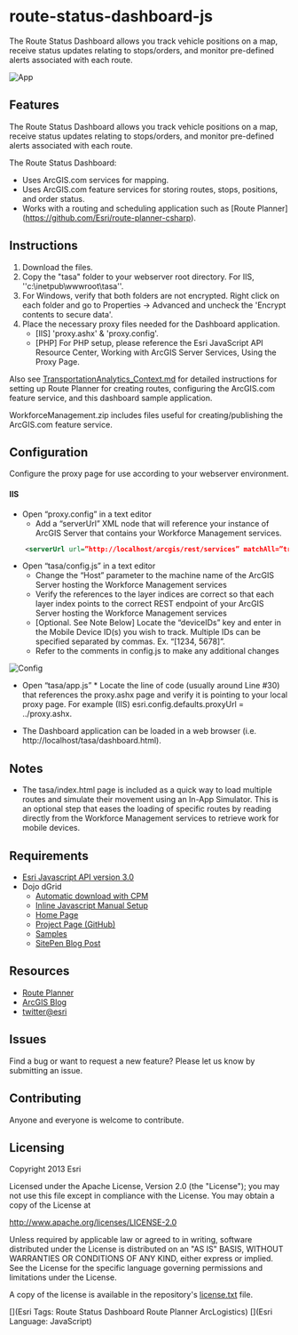 # route-status-dashboard-js

The Route Status Dashboard allows you track vehicle positions on a map, receive status updates relating to stops/orders, and monitor pre-defined alerts associated with each route.

![App](https://raw.github.com/Esri/route-status-dashboard-js/master/RouteStatusDashboard.png)

## Features

The Route Status Dashboard allows you track vehicle positions on a map, receive status updates relating to stops/orders, and monitor pre-defined alerts associated with each route.

The Route Status Dashboard:
* Uses ArcGIS.com services for mapping.
* Uses ArcGIS.com feature services for storing routes, stops, positions, and order status.
* Works with a routing and scheduling application such as [Route Planner] (https://github.com/Esri/route-planner-csharp). 

## Instructions

1. Download the files.
2. Copy the "tasa" folder to your webserver root directory. For IIS, ''c:\inetpub\wwwroot\tasa\''.
3. For Windows, verify that both folders are not encrypted.  Right click on each folder and go to Properties -> Advanced and uncheck the 'Encrypt contents to secure data'.
4. Place the necessary proxy files needed for the Dashboard application.
    * [IIS] 'proxy.ashx' & 'proxy.config'.
    * [PHP] For PHP setup, please reference the Esri JavaScript API Resource Center, Working with ArcGIS Server Services, Using the Proxy Page.
    
Also see [TransportationAnalytics_Context.md]( https://raw.github.com/Esri/route-status-dashboard-js/master/TransportationAnalytics_Context.md) for detailed instructions for setting up Route Planner for creating routes, configuring the ArcGIS.com feature service, and this dashboard sample application. 

WorkforceManagement.zip includes files useful for creating/publishing the ArcGIS.com feature service.

## Configuration

Configure the proxy page for use according to your webserver environment.

#### IIS
* Open “proxy.config” in a text editor
    * Add a “serverUrl” XML node that will reference your instance of ArcGIS Server that contains your Workforce Management services.

```xml
    <serverUrl url=”http://localhost/arcgis/rest/services” matchAll=”true” />
```
* Open “tasa/config.js” in a text editor
    * Change the “Host” parameter to the machine name of the ArcGIS Server hosting the Workforce Management services
    * Verify the references to the layer indices are correct so that each layer index points to the correct REST endpoint of your ArcGIS Server hosting the Workforce Management services
    * [Optional. See Note Below] Locate the “deviceIDs” key and enter in the Mobile Device ID(s) you wish to track. Multiple IDs can be specified separated by commas. Ex. “[1234, 5678]”.
    * Refer to the comments in config.js to make any additional changes 

![Config](https://raw.github.com/Esri/route-status-dashboard-js/master/RouteStatusDashboardConfig.png)

* Open “tasa/app.js”
        * Locate the line of code (usually around Line #30) that references the proxy.ashx page and verify it is pointing to your local proxy page. For example (IIS) esri.config.defaults.proxyUrl = ../proxy.ashx.

* The Dashboard application can be loaded in a web browser (i.e. http://localhost/tasa/dashboard.html).

## Notes

* The tasa/index.html page is included as a quick way to load multiple routes and simulate their movement using an In-App Simulator.  This is an optional step that eases the loading of specific routes by reading directly from the Workforce Management services to retrieve work for mobile devices.
   
## Requirements

* [Esri Javascript API version 3.0](http://help.arcgis.com/en/webapi/javascript/arcgis/index.html)
* Dojo dGrid
    * [Automatic download with CPM]( https://github.com/SitePen/dgrid#automatic-download-with-cpm) 
    * [Inline Javascript Manual Setup]( https://github.com/SitePen/dgrid#manual-download)
    * [Home Page](http://dojofoundation.org/packages/dgrid/)
    * [Project Page (GitHub)](https://github.com/SitePen/dgrid)
    * [Samples](http://sitepen.github.com/dgrid/dgrid/test/)
    * [SitePen Blog Post](http://www.sitepen.com/blog/2012/04/24/dgrid-getting-down-to-the-nitty-griddy/)

## Resources

* [Route Planner](https://github.com/Esri/route-planner-csharp)
* [ArcGIS Blog](http://blogs.esri.com/esri/arcgis/)
* [twitter@esri](http://twitter.com/esri)

## Issues

Find a bug or want to request a new feature?  Please let us know by submitting an issue.

## Contributing

Anyone and everyone is welcome to contribute. 

## Licensing

Copyright 2013 Esri

Licensed under the Apache License, Version 2.0 (the "License");
you may not use this file except in compliance with the License.
You may obtain a copy of the License at

   http://www.apache.org/licenses/LICENSE-2.0

Unless required by applicable law or agreed to in writing, software
distributed under the License is distributed on an "AS IS" BASIS,
WITHOUT WARRANTIES OR CONDITIONS OF ANY KIND, either express or implied.
See the License for the specific language governing permissions and
limitations under the License.

A copy of the license is available in the repository's [license.txt]( https://raw.github.com/Esri/route-status-dashboard-js/master/license.txt) file.

[](Esri Tags: Route Status Dashboard Route Planner ArcLogistics)
[](Esri Language: JavaScript)

